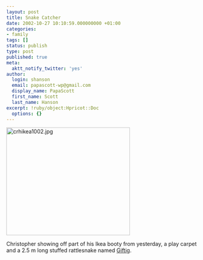 ```yaml
---
layout: post
title: Snake Catcher
date: 2002-10-27 10:10:59.000000000 +01:00
categories:
- family
tags: []
status: publish
type: post
published: true
meta:
  aktt_notify_twitter: 'yes'
author:
  login: shanson
  email: papascott-wp@gmail.com
  display_name: PapaScott
  first_name: Scott
  last_name: Hanson
excerpt: !ruby/object:Hpricot::Doc
  options: {}
---
```

<p><img alt="crhikea1002.jpg" src="http://www.papascott.de/wordpress/wp-content/uploads/2002/10/crhikea1002.jpg" width="325" height="284" border="0" /></p>
<p>Christopher showing off part of his Ikea booty from yesterday, a play carpet and a 2.5 m long stuffed rattlesnake named <a href="http://www.ikea.co.uk/product_presentation/show.asp?productnumber=07475595&type=ART">Giftig</a>.</p>
